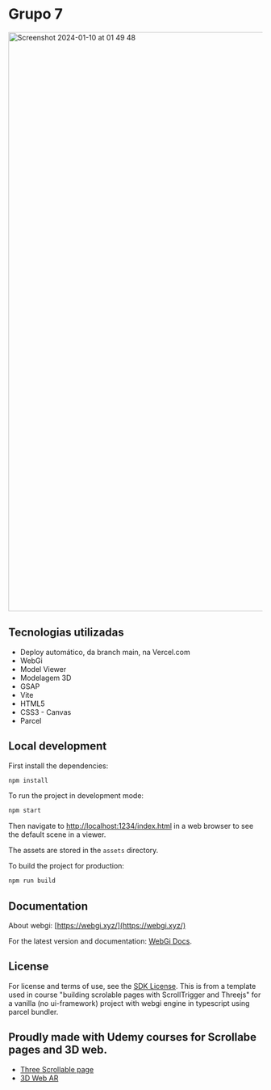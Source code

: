 # Grupo 7 
<img width="1146" alt="Screenshot 2024-01-10 at 01 49 48" src="https://github.com/monteirocamis/group7-gama/assets/26682838/defd7435-fcf4-4e9b-9c04-7f3ca0d97073">

##  Tecnologias utilizadas
- Deploy automático, da branch main, na Vercel.com 
- WebGi
- Model Viewer
- Modelagem 3D
- GSAP
- Vite
- HTML5 
- CSS3 - Canvas
- Parcel

## Local development
First install the dependencies:
```bash
npm install
```

To run the project in development mode:
```bash
npm start
```
Then navigate to [http://localhost:1234/index.html](http://localhost:1234/index.html) in a web browser to see the default scene in a viewer.

The assets are stored in the `assets` directory.

To build the project for production:
```bash
npm run build
```

## Documentation

About webgi: [https://webgi.xyz/](https://webgi.xyz/)

For the latest version and documentation: [WebGi Docs](https://webgi.xyz/docs/).

## License 
For license and terms of use, see the [SDK License](https://webgi.xyz/docs/license).
This is from a template used in course "building scrolable pages with ScrollTrigger and Threejs" for a vanilla (no ui-framework) project with webgi engine in typescript using parcel bundler. 

## Proudly made with Udemy courses for Scrollabe pages and 3D  web.
- [Three Scrollable page ](https://www.udemy.com/course/threejs-scrollable-pages-with-gsap)
- [ 3D Web AR ](https://www.udemy.com/course/model-viewer) 


